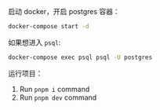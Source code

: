 启动 docker，开启 postgres 容器：

```bash
docker-compose start -d
```

如果想进入 `psql`:

```bash
docker-compose exec psql psql -U postgres
```

运行项目：

1. Run `pnpm i` command
2. Run `pnpm dev` command
